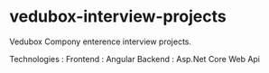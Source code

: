 # vedubox-interview-projects
Vedubox Compony enterence interview projects. 

Technologies :
Frontend : Angular
Backend : Asp.Net Core Web Api
